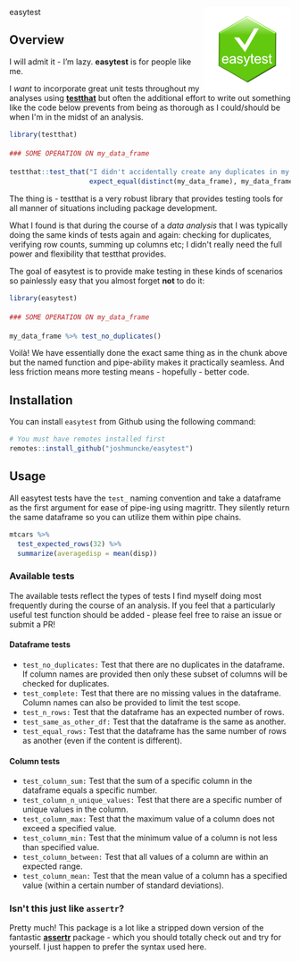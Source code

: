 
<!-- README.md is generated from README.Rmd. Please edit that file -->

easytest <img src="man/figures/logo.png" align="right" height="150px" />

<!-- badges: start -->

<!-- badges: end -->

## Overview

I will admit it - I’m lazy. **easytest** is for people like me.

I *want* to incorporate great unit tests throughout my analyses using [**testthat**](https://github.com/r-lib/testthat) but often the additional effort to write out something like the code below prevents from being as thorough as I could/should be when I'm in the midst of an analysis.

``` r
library(testthat)

### SOME OPERATION ON my_data_frame

testthat::test_that("I didn't accidentally create any duplicates in my dataframe",
                    expect_equal(distinct(my_data_frame), my_data_frame))
```

The thing is - testthat is a very robust library that provides testing
tools for all manner of situations including package development.

What I found is that during the course of a *data analysis* that I was typically doing the same kinds of tests again and again: checking for duplicates, verifying row counts, summing up columns etc; I didn't really need the full power and flexibility that testthat provides.

The goal of easytest is to provide make testing in these kinds of
scenarios so painlessly easy that you almost forget **not** to do it:

``` r
library(easytest)

### SOME OPERATION ON my_data_frame

my_data_frame %>% test_no_duplicates()
```

Voilà\! We have essentially done the exact same thing as in the chunk
above but the named function and pipe-ability makes it practically
seamless. And less friction means more testing means - hopefully -
better code.

## Installation

You can install `easytest` from Github using the following command:

``` r
# You must have remotes installed first
remotes::install_github("joshmuncke/easytest")
```

## Usage

All easytest tests have the `test_` naming convention and take a
dataframe as the first argument for ease of pipe-ing using magrittr.
They silently return the same dataframe so you can utilize them within
pipe chains.

``` r
mtcars %>%
  test_expected_rows(32) %>%
  summarize(averagedisp = mean(disp))
```

### Available tests

The available tests reflect the types of tests I find myself doing most
frequently during the course of an analysis. If you feel that a
particularly useful test function should be added - please feel free to
raise an issue or submit a PR\!

#### Dataframe tests

-   `test_no_duplicates:` Test that there are no duplicates in the dataframe. If column names are provided then only these subset of columns will be checked for duplicates.
-   `test_complete:` Test that there are no missing values in the dataframe. Column names can also be provided to limit the test scope.
-   `test_n_rows:` Test that the dataframe has an expected number of rows.
-   `test_same_as_other_df:` Test that the dataframe is the same as another.
-   `test_equal_rows:` Test that the dataframe has the same number of rows as another (even if the content is different).

#### Column tests

-   `test_column_sum:` Test that the sum of a specific column in the dataframe equals a specific number.
-   `test_column_n_unique_values:` Test that there are a specific number of unique values in the column.
-   `test_column_max:` Test that the maximum value of a column does not exceed a specified value.
-   `test_column_min:` Test that the minimum value of a column is not less than specified value.
-   `test_column_between:` Test that all values of a column are within an expected range.
-   `test_column_mean:` Test that the mean value of a column has a specified value (within a certain number of standard deviations).

### Isn't this just like `assertr`?

Pretty much! This package is a lot like a stripped down version of the fantastic [**assertr**](https://github.com/ropensci/assertr) package - which you should totally check out and try for yourself. I just happen to prefer the syntax used here.
